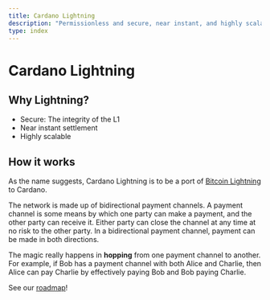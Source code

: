 ```yaml
---
title: Cardano Lightning
description: "Permissionless and secure, near instant, and highly scalable"
type: index
---
```


# Cardano Lightning

## Why Lightning?

- Secure: The integrity of the L1
- Near instant settlement
- Highly scalable 

## How it works

As the name suggests, Cardano Lightning is to be a port of [Bitcoin Lightning](https://lightning.network) to Cardano. 

The network is made up of bidirectional payment channels. 
A payment channel is some means by which one party can make a payment,
and the other party can receive it. 
Either party can close the channel at any time at no risk to the other party. 
In a bidirectional payment channel, payment can be made in both directions. 

The magic really happens in **hopping** from one payment channel to another. 
For example, if Bob has a payment channel with both Alice and Charlie,
then Alice can pay Charlie by effectively paying Bob and Bob paying Charlie.

See our [roadmap](./roadmap)! 
